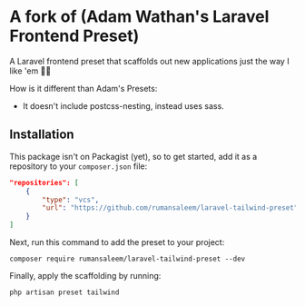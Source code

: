 # A fork of (Adam Wathan's Laravel Frontend Preset)

A Laravel frontend preset that scaffolds out new applications just the way I like 'em 👌🏻

How is it different than Adam's Presets:
- It doesn't include postcss-nesting, instead uses sass. 

## Installation

This package isn't on Packagist (yet), so to get started, add it as a repository to your `composer.json` file:

```json
"repositories": [
    {
        "type": "vcs",
        "url": "https://github.com/rumansaleem/laravel-tailwind-preset"
    }
]
```

Next, run this command to add the preset to your project:

```
composer require rumansaleem/laravel-tailwind-preset --dev
```

Finally, apply the scaffolding by running:

```
php artisan preset tailwind
```
